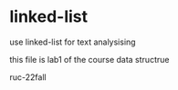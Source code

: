 # linked-list
use linked-list for text analysising

this file is lab1 of the course data structrue

ruc-22fall
